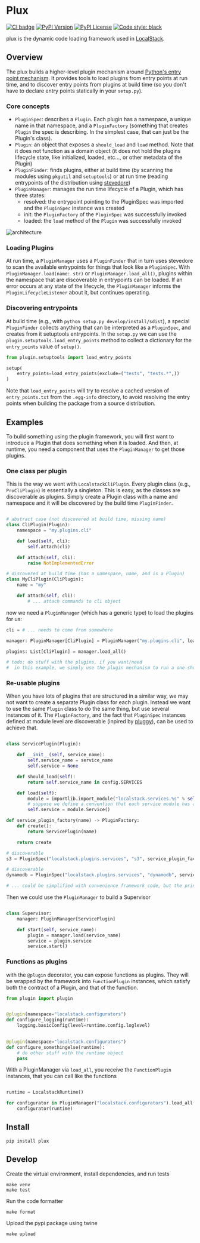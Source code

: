 Plux
====

<p>
  <a href="https://github.com/localstack/plux/actions/workflows/build.yml"><img alt="CI badge" src="https://github.com/localstack/plux/actions/workflows/build.yml/badge.svg"></img></a>
  <a href="https://pypi.org/project/plux/"><img alt="PyPI Version" src="https://img.shields.io/pypi/v/plux?color=blue"></a>
  <a href="https://img.shields.io/pypi/l/plux.svg"><img alt="PyPI License" src="https://img.shields.io/pypi/l/plux.svg"></a>
  <a href="https://github.com/psf/black"><img alt="Code style: black" src="https://img.shields.io/badge/code%20style-black-000000.svg"></a>
</p>

plux is the dynamic code loading framework used in [LocalStack](https://github.com/localstack/localstack).


Overview
--------

The plux builds a higher-level plugin mechanism around [Python's entry point mechanism](https://packaging.python.org/specifications/entry-points/).
It provides tools to load plugins from entry points at run time, and to discover entry points from plugins at build time (so you don't have to declare entry points statically in your `setup.py`).

### Core concepts

* `PluginSpec`: describes a `Plugin`. Each plugin has a namespace, a unique name in that namespace, and a `PluginFactory` (something that creates `Plugin` the spec is describing.
  In the simplest case, that can just be the Plugin's class).
* `Plugin`: an object that exposes a `should_load` and `load` method.
  Note that it does not function as a domain object (it does not hold the plugins lifecycle state, like initialized, loaded, etc..., or other metadata of the Plugin)
* `PluginFinder`: finds plugins, either at build time (by scanning the modules using `pkgutil` and `setuptools`) or at run time (reading entrypoints of the distribution using [stevedore](https://docs.openstack.org/stevedore/latest/))
* `PluginManager`: manages the run time lifecycle of a Plugin, which has three states:
  * resolved: the entrypoint pointing to the PluginSpec was imported and the `PluginSpec` instance was created
  * init: the `PluginFactory` of the `PluginSpec` was successfully invoked
  * loaded: the `load` method of the `Plugin` was successfully invoked

![architecture](https://raw.githubusercontent.com/localstack/plux/main/docs/plux-architecture.png)

### Loading Plugins

At run time, a `PluginManager` uses a `PluginFinder` that in turn uses stevedore to scan the available entrypoints for things that look like a `PluginSpec`.
With `PluginManager.load(name: str)` or `PluginManager.load_all()`, plugins within the namespace that are discoverable in entrypoints can be loaded.
If an error occurs at any state of the lifecycle, the `PluginManager` informs the `PluginLifecycleListener` about it, but continues operating.

### Discovering entrypoints

At build time (e.g., with `python setup.py develop/install/sdist`), a special `PluginFinder` collects anything that can be interpreted as a `PluginSpec`, and creates from it setuptools entrypoints.
In the `setup.py` we can use the `plugin.setuptools.load_entry_points` method to collect a dictionary for the `entry_points` value of `setup()`.

```python
from plugin.setuptools import load_entry_points

setup(
    entry_points=load_entry_points(exclude=("tests", "tests.*",))
)
```

Note that `load_entry_points` will try to resolve a cached version of `entry_points.txt` from the `.egg-info` directory,
to avoid resolving the entry points when building the package from a source distribution.

Examples
--------

To build something using the plugin framework, you will first want to introduce a Plugin that does something when it is loaded.
And then, at runtime, you need a component that uses the `PluginManager` to get those plugins.

### One class per plugin

This is the way we went with `LocalstackCliPlugin`. Every plugin class (e.g., `ProCliPlugin`) is essentially a singleton.
This is easy, as the classes are discoverable as plugins.
Simply create a Plugin class with a name and namespace and it will be discovered by the build time `PluginFinder`.

```python

# abstract case (not discovered at build time, missing name)
class CliPlugin(Plugin):
    namespace = "my.plugins.cli"

    def load(self, cli):
        self.attach(cli)

    def attach(self, cli):
        raise NotImplementedError

# discovered at build time (has a namespace, name, and is a Plugin)
class MyCliPlugin(CliPlugin):
    name = "my"

    def attach(self, cli):
        # ... attach commands to cli object

```

now we need a `PluginManager` (which has a generic type) to load the plugins for us:

```python
cli = # ... needs to come from somewhere

manager: PluginManager[CliPlugin] = PluginManager("my.plugins.cli", load_args=(cli,))

plugins: List[CliPlugin] = manager.load_all()

# todo: do stuff with the plugins, if you want/need
#  in this example, we simply use the plugin mechanism to run a one-shot function (attach) on a load argument

```

### Re-usable plugins

When you have lots of plugins that are structured in a similar way, we may not want to create a separate Plugin class
for each plugin. Instead we want to use the same `Plugin` class to do the same thing, but use several instances of it.
The `PluginFactory`, and the fact that `PluginSpec` instances defined at module level are discoverable (inpired
by [pluggy](https://github.com/pytest-dev/pluggy)), can be used to achieve that.

```python

class ServicePlugin(Plugin):

    def __init__(self, service_name):
        self.service_name = service_name
        self.service = None

    def should_load(self):
        return self.service_name in config.SERVICES

    def load(self):
        module = importlib.import_module("localstack.services.%s" % self.service_name)
        # suppose we define a convention that each service module has a Service class, like moto's `Backend`
        self.service = module.Service()

def service_plugin_factory(name) -> PluginFactory:
    def create():
        return ServicePlugin(name)

    return create

# discoverable
s3 = PluginSpec("localstack.plugins.services", "s3", service_plugin_factory("s3"))

# discoverable
dynamodb = PluginSpec("localstack.plugins.services", "dynamodb", service_plugin_factory("dynamodb"))

# ... could be simplified with convenience framework code, but the principle will stay the same

```

Then we could use the `PluginManager` to build a Supervisor

```python

class Supervisor:
    manager: PluginManager[ServicePlugin]

    def start(self, service_name):
        plugin = manager.load(service_name)
        service = plugin.service
        service.start()

```

### Functions as plugins

with the `@plugin` decorator, you can expose functions as plugins. They will be wrapped by the framework
into `FunctionPlugin` instances, which satisfy both the contract of a Plugin, and that of the function.

```python
from plugin import plugin


@plugin(namespace="localstack.configurators")
def configure_logging(runtime):
    logging.basicConfig(level=runtime.config.loglevel)

    
@plugin(namespace="localstack.configurators")
def configure_somethingelse(runtime):
    # do other stuff with the runtime object
    pass
```

With a PluginManager via `load_all`, you receive the `FunctionPlugin` instances, that you can call like the functions

```python

runtime = LocalstackRuntime()

for configurator in PluginManager("localstack.configurators").load_all():
    configurator(runtime)
```

Install
-------

    pip install plux

Develop
-------

Create the virtual environment, install dependencies, and run tests

    make venv
    make test

Run the code formatter

    make format

Upload the pypi package using twine

    make upload
